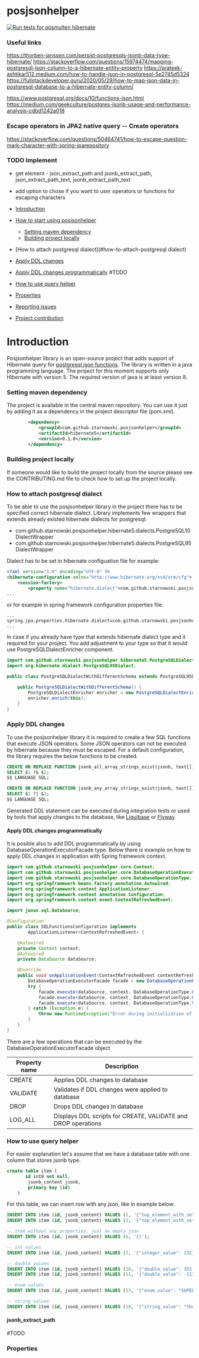 # posjsonhelper

[![Run tests for posmulten hibernate](https://github.com/starnowski/posjsonhelper/actions/workflows/ci.yml/badge.svg)](https://github.com/starnowski/posjsonhelper/actions/workflows/ci.yml)

### Useful links
https://thorben-janssen.com/persist-postgresqls-jsonb-data-type-hibernate/
https://stackoverflow.com/questions/15974474/mapping-postgresql-json-column-to-a-hibernate-entity-property
https://prateek-ashtikar512.medium.com/how-to-handle-json-in-postgresql-5e2745d5324
https://fullstackdeveloper.guru/2020/05/29/how-to-map-json-data-in-postgresql-database-to-a-hibernate-entity-column/


https://www.postgresql.org/docs/10/functions-json.html
https://medium.com/geekculture/postgres-jsonb-usage-and-performance-analysis-cdbd1242a018
### Escape operators in JPA2 native query -- Create operators
https://stackoverflow.com/questions/50464741/how-to-escape-question-mark-character-with-spring-jparepository

### TODO Implement 
* get element - json_extract_path and jsonb_extract_path, json_extract_path_text, jsonb_extract_path_text
* add option to chose if you want to user operators or functions for escaping characters


* [Introduction](#introduction)
* [How to start using posjsonhelper](#how-to-start-using-posjsonhelper)
    * [Setting maven dependency](#setting-maven-dependency)
    * [Building project locally](#building-project-locally)
* [How to attach postgresql dialect](#how-to-attach-postgresql dialect)
* [Apply DDL changes](#apply-ddl-changes)
 * [Apply DDL changes programmatically](#apply-ddl-changes-programmatically)
#TODO
* [How to use query helper](#how-to-use-query-helper)
* [Properties](#properties)
* [Reporting issues](#reporting-issues)
* [Project contribution](#project-contribution)

# Introduction
Posjsonhelper library is an open-source project that adds support of Hibernate query for [postgresql json functions](https://www.postgresql.org/docs/10/functions-json.html).
The library is written in a java programming language.
The project for this moment supports only Hibernate with version 5.
The required version of java is at least version 8.

### Setting maven dependency
The project is available in the central maven repository.
You can use it just by adding it as a dependency in the project descriptor file (pom.xml).

```xml
        <dependency>
            <groupId>com.github.starnowski.posjsonhelper</groupId>
            <artifactId>hibernate5</artifactId>
            <version>0.1.0</version>
        </dependency>
```

### Building project locally
If someone would like to build the project locally from the source please see the CONTRIBUTING.md file to check how to set up the project locally.

### How to attach postgresql dialect

To be able to use the posjsonhelper library in the project there has to be specified correct hibernate dialect.
Library implements few wrappers that extends already existed hibernate dialects for postgresql:
- com.github.starnowski.posjsonhelper.hibernate5.dialects.PostgreSQL10DialectWrapper
- com.github.starnowski.posjsonhelper.hibernate5.dialects.PostgreSQL95DialectWrapper

Dialect has to be set in hibernate configuation file for example:

```xml
<?xml version="1.0" encoding="UTF-8" ?>
<hibernate-configuration xmlns="http://www.hibernate.org/xsd/orm/cfg">
    <session-factory>
        <property name="hibernate.dialect">com.github.starnowski.posjsonhelper.hibernate5.dialects.PostgreSQL95DialectWrapper</property>
...
```

or for example in spring framework configuration properties file:

```properties
...
spring.jpa.properties.hibernate.dialect=com.github.starnowski.posjsonhelper.hibernate5.dialects.PostgreSQL95DialectWrapper
...
```

In case if you already have type that extends hibernate dialect type and it required for your project.
You add adjustment to your type so that it would use PostgreSQLDialectEnricher component.

```java
import com.github.starnowski.posjsonhelper.hibernate5.PostgreSQLDialectEnricher;
import org.hibernate.dialect.PostgreSQL95Dialect;

public class PostgreSQLDialectWithDifferentSchema extends PostgreSQL95Dialect {

    public PostgreSQLDialectWithDifferentSchema() {
        PostgreSQLDialectEnricher enricher = new PostgreSQLDialectEnricher();
        enricher.enrich(this);
    }
}

```

### Apply DDL changes

To use the posjsonhelper library it is required to create a few SQL functions that execute JSON operators.
Some JSON operators can not be executed by hibernate because they must be escaped.
For a default configuration, the library requires the below functions to be created.

```sql
CREATE OR REPLACE FUNCTION jsonb_all_array_strings_exist(jsonb, text[]) RETURNS boolean AS $$
SELECT $1 ?& $2;
$$ LANGUAGE SQL;

CREATE OR REPLACE FUNCTION jsonb_any_array_strings_exist(jsonb, text[]) RETURNS boolean AS $$
SELECT $1 ?| $2;
$$ LANGUAGE SQL;
```

Generated DDL statement can be executed during integration tests or used by tools that apply changes to the database, like [Liquibase](https://www.liquibase.org/) or [Flyway](https://flywaydb.org/).

#### Apply DDL changes programmatically

It is posible also to add DDL programmatically by using DatabaseOperationExecutorFacade type.
Below there is example on how to apply DDL changes in application with Spring framework context.

```java
import com.github.starnowski.posjsonhelper.core.Context;
import com.github.starnowski.posjsonhelper.core.DatabaseOperationExecutorFacade;
import com.github.starnowski.posjsonhelper.core.DatabaseOperationType;
import org.springframework.beans.factory.annotation.Autowired;
import org.springframework.context.ApplicationListener;
import org.springframework.context.annotation.Configuration;
import org.springframework.context.event.ContextRefreshedEvent;

import javax.sql.DataSource;

@Configuration
public class SQLFunctionsConfiguration implements
        ApplicationListener<ContextRefreshedEvent> {

    @Autowired
    private Context context;
    @Autowired
    private DataSource dataSource;

    @Override
    public void onApplicationEvent(ContextRefreshedEvent contextRefreshedEvent) {
        DatabaseOperationExecutorFacade facade = new DatabaseOperationExecutorFacade();
        try {
            facade.execute(dataSource, context, DatabaseOperationType.LOG_ALL);
            facade.execute(dataSource, context, DatabaseOperationType.CREATE);
            facade.execute(dataSource, context, DatabaseOperationType.VALIDATE);
        } catch (Exception e) {
            throw new RuntimeException("Error during initialization of sql functions for jsonb type operations", e);
        }
    }
}
```

There are a few operations that can be executed by the DatabaseOperationExecutorFacade object

| Property name |   Description    |
|---------------|------------------|
|CREATE         | Applies DDL changes to database |
|VALIDATE       | Validates if DDL changes were applied to database |
|DROP           | Drops DDL changes in database |
|LOG_ALL        | Displays DDL scripts for CREATE, VALIDATE and DROP operations |

### How to use query helper

For easier explanation let's assume that we have a database table with one column that stores jsonb type.

```sql
create table item (
       id int8 not null,
        jsonb_content jsonb,
        primary key (id)
    )
```

For this table, we can insert row with any json, like in example below:

```sql 
INSERT INTO item (id, jsonb_content) VALUES (1, '{"top_element_with_set_of_values":["TAG1","TAG2","TAG11","TAG12","TAG21","TAG22"]}');
INSERT INTO item (id, jsonb_content) VALUES (2, '{"top_element_with_set_of_values":["TAG3"]}');

-- item without any properties, just an empty json
INSERT INTO item (id, jsonb_content) VALUES (6, '{}');

-- int values
INSERT INTO item (id, jsonb_content) VALUES (7, '{"integer_value": 132}');

-- double values
INSERT INTO item (id, jsonb_content) VALUES (10, '{"double_value": 353.01}');
INSERT INTO item (id, jsonb_content) VALUES (11, '{"double_value": -1137.98}');

-- enum values
INSERT INTO item (id, jsonb_content) VALUES (13, '{"enum_value": "SUPER"}');

-- string values
INSERT INTO item (id, jsonb_content) VALUES (18, '{"string_value": "the end of records"}');
```

#### jsonb_extract_path


#TODO

### Properties